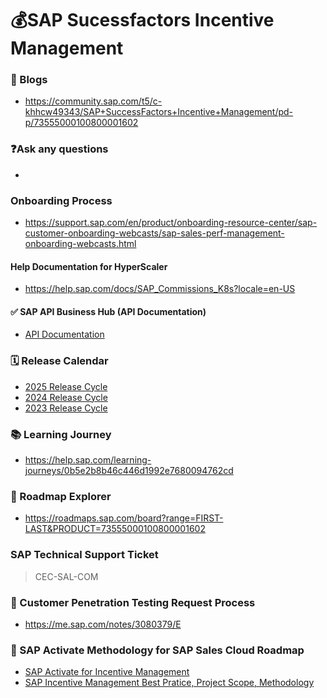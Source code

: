 # 💰SAP Sucessfactors Incentive Management




### 📑 Blogs
* https://community.sap.com/t5/c-khhcw49343/SAP+SuccessFactors+Incentive+Management/pd-p/73555000100800001602
  
### ❓Ask any questions
* 

### Onboarding Process
* https://support.sap.com/en/product/onboarding-resource-center/sap-customer-onboarding-webcasts/sap-sales-perf-management-onboarding-webcasts.html

#### Help Documentation for HyperScaler
* https://help.sap.com/docs/SAP_Commissions_K8s?locale=en-US

#### ✅ SAP API Business Hub  (API Documentation)
* [API Documentation](https://api.sap.com/package/SAPCommissions/overview)


### 🗓 Release Calendar
* [2025 Release Cycle](https://community.sap.com/t5/product-and-customer-updates/sap-spm-2025-release-schedule/ba-p/13945165)
* [2024 Release Cycle](https://groups.community.sap.com/t5/product-and-customer-updates/sap-spm-2024-release-schedule/ba-p/298930)
* [2023 Release Cycle](https://groups.community.sap.com/t5/product-and-customer-updates/sap-spm-2024-release-schedule/ba-p/298930)

### 📚 Learning Journey
* https://help.sap.com/learning-journeys/0b5e2b8b46c446d1992e7680094762cd

### 🧮 Roadmap Explorer
* https://roadmaps.sap.com/board?range=FIRST-LAST&PRODUCT=73555000100800001602

### SAP Technical Support Ticket
> CEC-SAL-COM

### 🚨 Customer Penetration Testing Request Process
* https://me.sap.com/notes/3080379/E

### 📰 SAP Activate Methodology for SAP Sales Cloud Roadmap
* [SAP Activate for Incentive Management](https://go.support.sap.com/roadmapviewer/#/group/658F507A-D6F5-4B78-9EE1-0300C5F1E40F/phaseAccelerator/21471841d1684e148c7193ad39c6bf54:901B0E6D3F501EEA97A377511880469D,901B0E6D3F441EDA93D60E4D660C9687,901B0E6D3F441EDA93D60E4D660C3687,901B0E6D3F441EDA93D60E4D660C5687,901B0E6D3F441EDA93D60E4D660CB687,901B0E6D3F441EDA93D60E4D660C7687)
* [SAP Incentive Management Best Pratice, Project Scope, Methodology](https://me.sap.com/roadmapviewer/group/658F507A-D6F5-4B78-9EE1-0300C5F1E40F/phaseaccelerator/21471841d1684e148c7193ad39c6bf54:901B0E6D3F501EEA97A377511880469D,901B0E6D3F441EDA93D60E4D660C9687,901B0E6D3F441EDA93D60E4D660C3687,901B0E6D3F441EDA93D60E4D660C5687,901B0E6D3F441EDA93D60E4D660CB687,901B0E6D3F441EDA93D60E4D660C7687)
